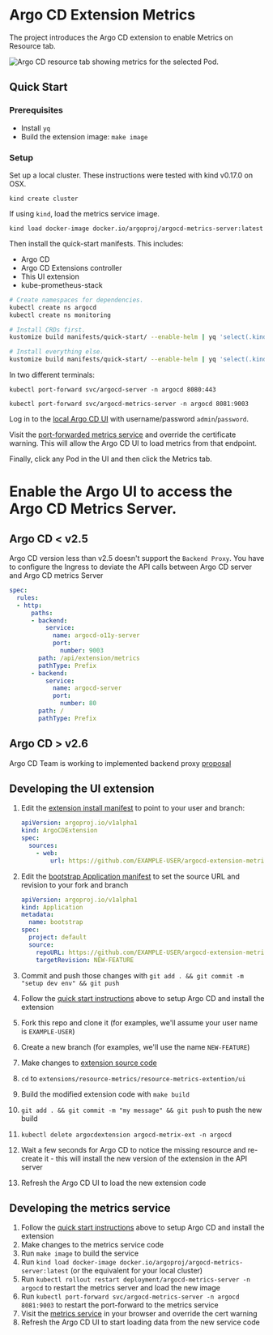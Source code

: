 # Argo CD Extension Metrics

The project introduces the Argo CD extension to enable Metrics on Resource tab.

![Argo CD resource tab showing metrics for the selected Pod.](./docs/images/screenshot.png)

## Quick Start

### Prerequisites

* Install `yq`
* Build the extension image: `make image`

### Setup

Set up a local cluster. These instructions were tested with kind v0.17.0 on OSX.

```shell
kind create cluster
```

If using `kind`, load the metrics service image.

```shell
kind load docker-image docker.io/argoproj/argocd-metrics-server:latest
```

Then install the quick-start manifests. This includes:
* Argo CD
* Argo CD Extensions controller
* This UI extension
* kube-prometheus-stack

```sh
# Create namespaces for dependencies.
kubectl create ns argocd
kubectl create ns monitoring

# Install CRDs first.
kustomize build manifests/quick-start/ --enable-helm | yq 'select(.kind == "CustomResourceDefinition")' | kubectl apply --server-side -f -

# Install everything else.
kustomize build manifests/quick-start/ --enable-helm | yq 'select(.kind != "CustomResourceDefinition")' | kubectl apply --server-side -f -
```

In two different terminals:

```shell
kubectl port-forward svc/argocd-server -n argocd 8080:443
```

```shell
kubectl port-forward svc/argocd-metrics-server -n argocd 8081:9003
```

Log in to the [local Argo CD UI](https://localhost:8080/applications/argocd/bootstrap?view=tree&resource=) with username/password `admin`/`password`.

Visit the [port-forwarded metrics service](https://localhost:8081/api/extension/metrics/applications/test/groupkinds/pod/dashboards) and override the certificate warning.
This will allow the Argo CD UI to load metrics from that endpoint.

Finally, click any Pod in the UI and then click the Metrics tab.

# Enable the Argo UI to access the Argo CD Metrics Server.

## Argo CD < v2.5

Argo CD version less than v2.5 doesn't support the `Backend Proxy`. You have to configure the Ingress to deviate the API calls between Argo CD server and Argo CD metrics Server
```yaml
spec:
  rules:
  - http:
      paths:
      - backend:
          service:
            name: argocd-o11y-server
            port:
              number: 9003
        path: /api/extension/metrics
        pathType: Prefix
      - backend:
          service:
            name: argocd-server
            port:
              number: 80
        path: /
        pathType: Prefix
```

## Argo CD > v2.6

Argo CD Team is working to implemented backend proxy [proposal](https://github.com/argoproj/argo-cd/blob/master/docs/proposals/proxy-extensions.md)

## Developing the UI extension

1. Edit the [extension install manifest](manifests/extension/extension.yaml) to point to your user and branch:

    ```yaml
    apiVersion: argoproj.io/v1alpha1
    kind: ArgoCDExtension
    spec:
      sources:
        - web:
            url: https://github.com/EXAMPLE-USER/argocd-extension-metrics/raw/NEW-FEATURE/extensions/resource-metrics/resource-metrics-extention/ui/dist/extension.tar
    ```
2. Edit the [bootstrap Application manifest](manifests/quick-start/argo-cd/bootstrap.yaml) to set the source URL and revision to your fork and branch

    ```yaml
    apiVersion: argoproj.io/v1alpha1
    kind: Application
    metadata:
      name: bootstrap
    spec:
      project: default
      source:
        repoURL: https://github.com/EXAMPLE-USER/argocd-extension-metrics
        targetRevision: NEW-FEATURE
    ```
3. Commit and push those changes with `git add . && git commit -m "setup dev env" && git push`
4. Follow the [quick start instructions](#quick-start) above to setup Argo CD and install the extension
5. Fork this repo and clone it (for examples, we'll assume your user name is `EXAMPLE-USER`)
6. Create a new branch (for examples, we'll use the name `NEW-FEATURE`)
7. Make changes to [extension source code](extensions/resource-metrics/resource-metrics-extention/ui)
8. `cd` to `extensions/resource-metrics/resource-metrics-extention/ui`
9. Build the modified extension code with `make build`
10. `git add . && git commit -m "my message" && git push` to push the new build
11. `kubectl delete argocdextension argocd-metrix-ext -n argocd`
12. Wait a few seconds for Argo CD to notice the missing resource and re-create it - this will install the new version of
    the extension in the API server
13. Refresh the Argo CD UI to load the new extension code

## Developing the metrics service

1. Follow the [quick start instructions](#quick-start) above to setup Argo CD and install the extension
2. Make changes to the metrics service code
3. Run `make image` to build the service
4. Run `kind load docker-image docker.io/argoproj/argocd-metrics-server:latest` (or the equivalent for your local cluster)
5. Run `kubectl rollout restart deployment/argocd-metrics-server -n argocd` to restart the metrics server and load the new image
6. Run `kubectl port-forward svc/argocd-metrics-server -n argocd 8081:9003` to restart the port-forward to the metrics service
7. Visit the [metrics service](https://localhost:8081/api/extension/metrics/applications/test/groupkinds/pod/dashboards) in your browser and override the cert warning
8. Refresh the Argo CD UI to start loading data from the new service code
